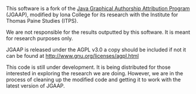 This software is a fork of the [Java Graphical Authorship Attribution Program](http://evllabs.github.io/JGAAP/) (JGAAP),
modified by Iona College for its research with the Institute for Thomas Paine Studies (ITPS).

We are not responsible for the results outputted by this software. It is meant
for research purposes only.

JGAAP is released under the AGPL v3.0 a copy should be included
if not it can be found at http://www.gnu.org/licenses/agpl.html

This code is still under development. It is being distributed for those interested in exploring the research we are doing.
However, we are in the process of cleaning up the modified code and getting it to work with the latest version of JGAAP.
